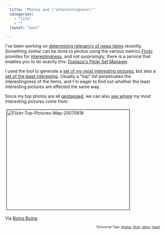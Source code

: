 ```yaml
---
  title: "Photos and \"interestingness\""
  categories: 
    - "life"
    - ""
  layout: "post"

---
```

I've been working on <a href="http://bergie.iki.fi/blog/calculating_news_item_relevance.html">determining relevancy of news items</a> recently. Something similar can be done to photos using the various metrics <a href="http://www.flickr.com/">Flickr</a> provides for <a href="http://flickr.com/explore/interesting/">interestingness</a>, and not surprisingly, there is a service that enables you to do exactly this: <a href="http://www.dopiaza.org/flickr/setmgr/">Dopiaza's Flickr Set Manager</a>.

I used the tool to generate a <a href="http://www.flickr.com/photos/bergie/sets/72157601512952655/">set of my most interesting pictures</a>, but also a <a href="http://www.flickr.com/photos/bergie/sets/72157601507591464/">set of the least interesting</a>. Usually a "top" list perpetuates the interestingness of the items, and I'm eager to find out whether the least interesting pictures are affected the same way.

Since my top photos are all <a href="http://flickr.com/help/organizr/#199">geotagged</a>, we can also <a href="http://www.flickr.com/photos/bergie/sets/72157601512952655/map/">see where</a> my most interesting pictures come from:


<img src="http://bergie.iki.fi/midcom-serveattachmentguid-16aa88e44fb311dc9fd2c5ae0c70d95dd95d/flickr-top-pictures-map-20070818.jpg" height="327" width="400" border="1" hspace="4" vspace="4" alt="Flickr-Top-Pictures-Map-20070818" /><span style="font-size:0pt;">

</span>Via <a href="http://www.boingboing.net/2007/08/17/tool_to_create_a_set.html">Boing Boing</a>.

<!-- technorati tags start --><p style="text-align:right;font-size:10px;">Technorati Tags: <a href="http://www.technorati.com/tag/photos" rel="tag">photos</a>, <a href="http://www.technorati.com/tag/flickr" rel="tag">flickr</a>, <a href="http://www.technorati.com/tag/rating" rel="tag">rating</a>, <a href="http://www.technorati.com/tag/travel" rel="tag">travel</a></p><!-- technorati tags end -->